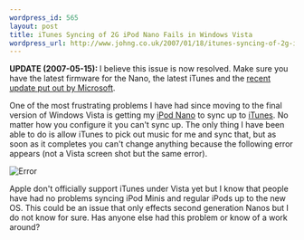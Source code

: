 ```yaml
--- 
wordpress_id: 565
layout: post
title: iTunes Syncing of 2G iPod Nano Fails in Windows Vista
wordpress_url: http://www.johng.co.uk/2007/01/18/itunes-syncing-of-2g-ipod-nano-fails-in-windows-vista/
---
```

<strong>UPDATE (2007-05-15): </strong>I believe this issue is now resolved. Make sure you have the latest firmware for the Nano, the latest iTunes and the <a href="http://support.microsoft.com/kb/936824/">recent update put out by Microsoft</a>.

One of the most frustrating problems I have had since moving to the final version of Windows Vista is getting my <a href="http://www.apple.com/ipodnano/">iPod Nano</a> to sync up to <a href="http://www.apple.com/itunes/">iTunes</a>. No matter how you configure it you can't sync up. The only thing I have been able to do is allow iTunes to pick out music for me and sync that, but as soon as it completes you can't change anything because the following error appears (not a Vista screen shot but the same error).

<img src="http://www.johng.co.uk/wp-content/uploads/2007/01/304820_1.jpg" ilo-full-src="http://www.johng.co.uk/wp-content/uploads/2007/01/304820_1.jpg" id="image382" alt="Error" align="middle" />

Apple don't officially support iTunes under Vista yet but I know that people have had no problems syncing iPod Minis and regular iPods up to the new OS. This could be an issue that only effects second generation Nanos but I do not know for sure. Has anyone else had this problem or know of a work around?
